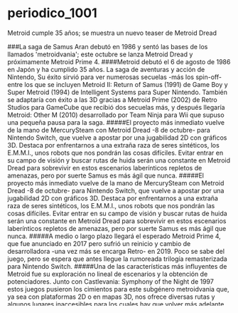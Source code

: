 # periodico_1001
Metroid cumple 35 años; se muestra un nuevo teaser de Metroid Dread


###La saga de Samus Aran debutó en 1986 y sentó las bases de los llamados 'metroidvania'; este octubre se lanza Metroid Dread y próximamente Metroid Prime 4.
####Metroid debutó el 6 de agosto de 1986 en Japón y ha cumplido 35 años. La saga de aventuras y acción de Nintendo, Su éxito sirvió para ver numerosas secuelas -más los spin-off- entre los que se incluyen Metroid II: Return of Samus (1991) de Game Boy y Super Metroid (1994) de Intelligent Systems para Super Nintendo. También se adaptaría con éxito a las 3D gracias a Metroid Prime (2002) de Retro Studios para GameCube que recibió dos secuelas más, y después llegaría Metroid: Other M (2010) desarrollado por Team Ninja para Wii que supuso una pequeña pausa para la saga.
#####El proyecto más inmediato vuelve de la mano de MercurySteam con Metroid Dread -8 de octubre- para Nintendo Switch, que vuelve a apostar por una jugabilidad 2D con gráficos 3D. Destaca por enfrentarnos a una extraña raza de seres sintéticos, los E.M.M.I., unos robots que nos pondrán las cosas difíciles. Evitar entrar en su campo de visión y buscar rutas de huida serán una constante en Metroid Dread para sobrevivir en estos escenarios laberínticos repletos de amenazas, pero por suerte Samus es más ágil que nunca.
#####El proyecto más inmediato vuelve de la mano de MercurySteam con Metroid Dread -8 de octubre- para Nintendo Switch, que vuelve a apostar por una jugabilidad 2D con gráficos 3D. Destaca por enfrentarnos a una extraña raza de seres sintéticos, los E.M.M.I., unos robots que nos pondrán las cosas difíciles. Evitar entrar en su campo de visión y buscar rutas de huida serán una constante en Metroid Dread para sobrevivir en estos escenarios laberínticos repletos de amenazas, pero por suerte Samus es más ágil que nunca.
#####A medio o largo plazo llegará el esperado Metroid Prime 4, que fue anunciado en 2017 pero sufrió un reinicio y cambio de desarrolladora -una vez más se encarga Retro- en 2019. Poco se sabe del juego, pero se espera que antes llegue la rumoreada trilogía remasterizada para Nintendo Switch.
#####Una de las características más influyentes de Metroid fue su exploración no lineal de escenarios y la obtención de potenciadores. Junto con Castlevania: Symphony of the Night de 1997 estos juegos pusieron los cimientos para este subgénero metroidvania que, ya sea con plataformas 2D o en mapas 3D, nos ofrece diversas rutas y algunos lugares inaccesibles para los cuales hay que volver más adelante, cuando disponemos de algún poder o arma que facilita progresar por estas rutas.
